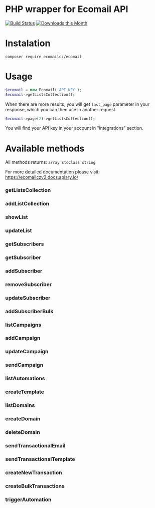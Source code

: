 # PHP wrapper for Ecomail API

[![Build Status](https://travis-ci.org/Ecomailcz/ecomail-php.svg?branch=master)](https://travis-ci.org/Ecomailcz/ecomail-php)
[![Downloads this Month](https://img.shields.io/packagist/dm/ecomailcz/ecomail.svg)](https://packagist.org/packages/ecomailcz/ecomail)

# Instalation

```shell
composer require ecomailcz/ecomail
```

# Usage

```php
$ecomail = new Ecomail('API_KEY');
$ecomail->getListsCollection();
```

When there are more results, you will get `last_page` parameter in your response, which you can then use in another request.

```php
$ecomail->page(2)->getListsCollection();
```


You will find your API key in your account in "integrations" section.

# Available methods

All methods returns: `array stdClass string`

For more detailed documentation please visit: https://ecomailczv2.docs.apiary.io/

### getListsCollection

### addListCollection

### showList

### updateList

### getSubscribers

### getSubscriber

### addSubscriber

### removeSubscriber

### updateSubscriber

### addSubscriberBulk

### listCampaigns

### addCampaign

### updateCampaign

### sendCampaign

### listAutomations

### createTemplate

### listDomains

### createDomain

### deleteDomain

### sendTransactionalEmail

### sendTransactionalTemplate

### createNewTransaction

### createBulkTransactions

### triggerAutomation
